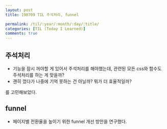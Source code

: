 ```yaml
---
layout: post
title: 190709 TIL 주석처리, funnel

permalink: /til/:year/:month/:day/:title/
categories: [TIL (Today I Learned)]
comments: true
---
```


## **주석처리** 
- 기능을 잠시 꺼야할 게 있어서 주석처리를 해야했는데, 관련된 모든 css와 함수도 주석처리를 하는 게 맞을까?
- 괜히 껐다가 나중에 기억 못하는 건 아닐까? 뭐가 더 효율적일까?

를 고민해보았다.

## **funnel**
- 페이지별 전환율을 높이기 위한 funnel 개선 방안을 연구했다. 
